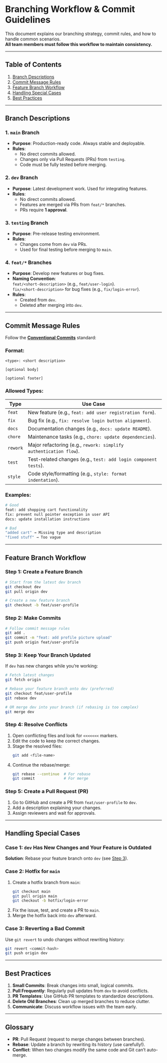 
# Branching Workflow & Commit Guidelines

This document explains our branching strategy, commit rules, and how to handle common scenarios.  
**All team members must follow this workflow to maintain consistency.**

---

## Table of Contents
1. [Branch Descriptions](#branch-descriptions)
2. [Commit Message Rules](#commit-message-rules)
3. [Feature Branch Workflow](#feature-branch-workflow)
4. [Handling Special Cases](#handling-special-cases)
5. [Best Practices](#best-practices)

---

## Branch Descriptions

### 1. `main` Branch
- **Purpose**: Production-ready code. Always stable and deployable.
- **Rules**:
  - No direct commits allowed.
  - Changes only via Pull Requests (PRs) from `testing`.
  - Code must be fully tested before merging.
### 2. `dev` Branch
- **Purpose**: Latest development work. Used for integrating features.
- **Rules**:
  - No direct commits allowed.
  - Features are merged via PRs from `feat/*` branches.
  - PRs require **1 approval**.

### 3. `testing` Branch
- **Purpose**: Pre-release testing environment.
- **Rules**:
  - Changes come from `dev` via PRs.
  - Used for final testing before merging to `main`.

### 4. `feat/*` Branches
- **Purpose**: Develop new features or bug fixes.
- **Naming Convention**:  
  `feat/<short-description>` (e.g., `feat/user-login`).  
  `fix/<short-description>` for bug fixes (e.g., `fix/login-error`).
- **Rules**:
  - Created from `dev`.
  - Deleted after merging into `dev`.

---

## Commit Message Rules
Follow the **[Conventional Commits](https://www.conventionalcommits.org/)** standard:

### Format:
```
<type>: <short description>

[optional body]

[optional footer]
```

### Allowed Types:
| Type       | Use Case                                                                 |
|------------|-------------------------------------------------------------------------|
| `feat`     | New feature (e.g., `feat: add user registration form`).                |
| `fix`      | Bug fix (e.g., `fix: resolve login button alignment`).                 |
| `docs`     | Documentation changes (e.g., `docs: update README`).                   |
| `chore`    | Maintenance tasks (e.g., `chore: update dependencies`).                |
| `rework`   | Major refactoring (e.g., `rework: simplify authentication flow`).      |
| `test`     | Test-related changes (e.g., `test: add login component tests`).        |
| `style`    | Code style/formatting (e.g., `style: format indentation`).             |

### Examples:
```bash
# Good
feat: add shopping cart functionality
fix: prevent null pointer exception in user API
docs: update installation instructions

# Bad
"added cart" → Missing type and description
"fixed stuff" → Too vague
```

---

## Feature Branch Workflow

### Step 1: Create a Feature Branch
```bash
# Start from the latest dev branch
git checkout dev
git pull origin dev

# Create a new feature branch
git checkout -b feat/user-profile
```

### Step 2: Make Commits
```bash
# Follow commit message rules
git add .
git commit -m "feat: add profile picture upload"
git push origin feat/user-profile
```

### Step 3: Keep Your Branch Updated
If `dev` has new changes while you’re working:
```bash
# Fetch latest changes
git fetch origin

# Rebase your feature branch onto dev (preferred)
git checkout feat/user-profile
git rebase dev

# OR merge dev into your branch (if rebasing is too complex)
git merge dev
```

### Step 4: Resolve Conflicts
1. Open conflicting files and look for `<<<<<<<` markers.
2. Edit the code to keep the correct changes.
3. Stage the resolved files:
   ```bash
   git add <file-name>
   ```
4. Continue the rebase/merge:
   ```bash
   git rebase --continue  # For rebase
   git commit             # For merge
   ```

### Step 5: Create a Pull Request (PR)
1. Go to GitHub and create a PR from `feat/user-profile` to `dev`.
2. Add a description explaining your changes.
3. Assign reviewers and wait for approvals.

---

## Handling Special Cases

### Case 1: `dev` Has New Changes and Your Feature is Outdated
**Solution**: Rebase your feature branch onto `dev` (see [Step 3](#step-3-keep-your-branch-updated)).

### Case 2: Hotfix for `main`
1. Create a hotfix branch from `main`:
   ```bash
   git checkout main
   git pull origin main
   git checkout -b hotfix/login-error
   ```
2. Fix the issue, test, and create a PR to `main`.
3. Merge the hotfix back into `dev` afterward.

### Case 3: Reverting a Bad Commit
Use `git revert` to undo changes without rewriting history:
```bash
git revert <commit-hash>
git push origin dev
```

---

## Best Practices
1. **Small Commits**: Break changes into small, logical commits.
2. **Pull Frequently**: Regularly pull updates from `dev` to avoid conflicts.
3. **PR Templates**: Use GitHub PR templates to standardize descriptions.
4. **Delete Old Branches**: Clean up merged branches to reduce clutter.
5. **Communicate**: Discuss workflow issues with the team early.

---

## Glossary
- **PR**: Pull Request (request to merge changes between branches).
- **Rebase**: Update a branch by rewriting its history (use carefully!).
- **Conflict**: When two changes modify the same code and Git can’t auto-merge.